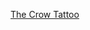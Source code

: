 ---
layout: post
wordpress_id: 749
wordpress_url: http://noesbueno.com/archives/749
date: '2010-08-15 19:00:09 -0500'
date_gmt: '2010-08-16 00:00:09 -0500'
body: |
  <p><a href="http://www.epicponyz.com/2010/08/crow-tattoo.html">The Crow Tattoo</a></p>
---